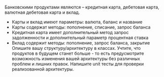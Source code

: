 Банковскими продуктами являются – кредитная карта, дебетовая карта, валютная дебетовая карта и вклад.
- Карты и вклад имеют параметры: валюта, баланс и название
- Карты содержат методы: пополнение, списание, запрос баланса
- Кредитная карта имеет дополнительный метод запрос задолженности и дополнительный параметр процентная ставка
- Вклад содержит методы: пополнение, запрос баланса, закрытие
  Опишите вашу структуру/архитектуру в классах. Учтите, что продуктов в будущем станет больше - то есть предусмотрите возможность изменения вашей архитектуры без различных проблем и лишних правок.
  Напишите unit тесты для проверки реализованной архитектуры.